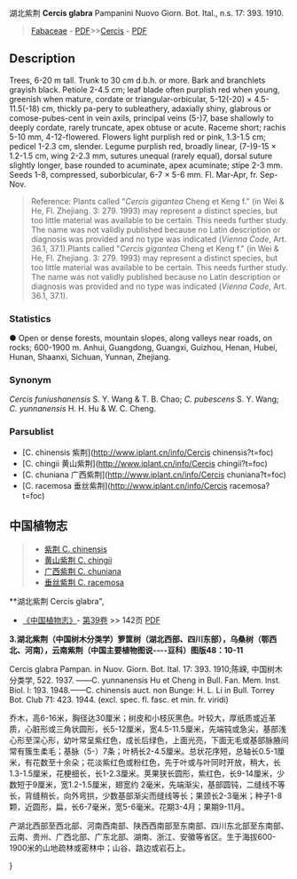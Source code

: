 湖北紫荆 **Cercis glabra** Pampanini Nuovo Giorn. Bot. Ital., n.s. 17: 393. 1910.

> [Fabaceae](http://www.iplant.cn/info/Fabaceae?t=foc) - [PDF](http://www.iplant.cn/foc/pdf/Fabaceae.pdf)>>[Cercis](http://www.iplant.cn/info/Cercis?t=foc) - [PDF](http://www.iplant.cn/foc/pdf/Cercis.pdf)

## Description

Trees, 6-20 m tall. Trunk to 30 cm d.b.h. or more. Bark and branchlets grayish black. Petiole 2-4.5 cm; leaf blade often purplish red when young, greenish when mature, cordate or triangular-orbicular, 5-12(-20) × 4.5-11.5(-18) cm, thickly pa-pery to subleathery, adaxially shiny, glabrous or comose-pubes-cent in vein axils, principal veins (5-)7, base shallowly to deeply cordate, rarely truncate, apex obtuse or acute. Raceme short; rachis 5-10 mm, 4-12-flowered. Flowers light purplish red or pink, 1.3-1.5 cm; pedicel 1-2.3 cm, slender. Legume purplish red, broadly linear, (7-)9-15 × 1.2-1.5 cm, wing 2-2.3 mm, sutures unequal (rarely equal), dorsal suture slightly longer, base rounded to acuminate, apex acuminate; stipe 2-3 mm. Seeds 1-8, compressed, suborbicular, 6-7 × 5-6 mm. Fl. Mar-Apr, fr. Sep-Nov.


> Reference: 
> Plants called \"*Cercis gigantea* Cheng et Keng f.\" (in Wei & He, Fl. Zhejiang. 3: 279. 1993) may represent a distinct species, but too little material was available to be certain. This needs further study. The name was not validly published because no Latin description or diagnosis was provided and no type was indicated (*Vienna Code*, Art. 36.1, 37.1).Plants called \"*Cercis gigantea* Cheng et Keng f.\" (in Wei & He, Fl. Zhejiang. 3: 279. 1993) may represent a distinct species, but too little material was available to be certain. This needs further study. The name was not validly published because no Latin description or diagnosis was provided and no type was indicated (*Vienna Code*, Art. 36.1, 37.1).

### Statistics
● Open or dense forests, mountain slopes, along valleys near roads, on rocks; 600-1900 m. Anhui, Guangdong, Guangxi, Guizhou, Henan, Hubei, Hunan, Shaanxi, Sichuan, Yunnan, Zhejiang.

### Synonym
*Cercis funiushanensis* S. Y. Wang & T. B. Chao; *C. pubescens* S. Y. Wang; *C. yunnanensis* H. H. Hu & W. C. Cheng.

### Parsublist

* [C.  chinensis  紫荆](http://www.iplant.cn/info/Cercis chinensis?t=foc)
* [C.  chingii  黄山紫荆](http://www.iplant.cn/info/Cercis chingii?t=foc)
* [C.  chuniana  广西紫荆](http://www.iplant.cn/info/Cercis chuniana?t=foc)
* [C.  racemosa  垂丝紫荆](http://www.iplant.cn/info/Cercis racemosa?t=foc)


## 中国植物志

> * [紫荆  C.  chinensis](Cercis-chinensis-紫荆.md)
> * [黄山紫荆  C.  chingii](Cercis-chingii-黄山紫荆.md)
> * [广西紫荆  C.  chuniana](Cercis-chuniana-广西紫荆.md)
> * [垂丝紫荆  C.  racemosa](Cercis-racemosa-垂丝紫荆.md)


**湖北紫荆 Cercis glabra",

* [《中国植物志》](http://www.iplant.cn/frps)- [第39卷](http://www.iplant.cn/frps/vol/39) >> 142页 [PDF](http://www.iplant.cn/frps/pdf/39/142a.PDF)


**3.湖北紫荆（中国树木分类学）箩筐树（湖北西部、四川东部），乌桑树（鄂西北、河南），云南紫荆（中国主要植物图说----豆科）图版48：10-11**

Cercis glabra Pampan. in Nuov. Giorn. Bot. Ital. 17: 393. 1910;陈嵘, 中国树木分类学, 522. 1937. ——C. yunnanensis Hu et Cheng in Bull. Fan. Mem. lnst. Biol. l: 193. 1948.——C. chinensis auct. non Bunge: H. L. Li in Bull. Torrey Bot. Club 71: 423. 1944. (excl. spec. fl. fasc. et min. fr. viridi)

乔木，高6-16米，胸径达30厘米；树皮和小枝灰黑色。叶较大，厚纸质或近革质，心脏形或三角状圆形，长5-12厘米，宽4.5-11.5厘米，先端钝或急尖，基部浅心形至深心形，幼叶常呈紫红色，成长后绿色，上面光亮，下面无毛或基部脉腋间常有簇生柔毛；基脉（5-）7条；叶柄长2-4.5厘米。总状花序短，总轴长0.5-1厘米，有花数至十余朵；花淡紫红色或粉红色，先于叶或与叶同时开放，稍大，长1.3-1.5厘米，花梗细长，长1-2.3厘米。荚果狭长圆形，紫红色，长9-14厘米，少数短于9厘米，宽1.2-1.5厘米，翅宽约 2毫米，先端渐尖，基部圆钝，二缝线不等长，背缝稍长，向外弯拱，少数基部渐尖而缝线等长；果颈长2-3毫米；种子1-8颗，近圆形，扁，长6-7毫米，宽5-6毫米。花期3-4月；果期9-11月。

产湖北西部至西北部、河南西南部、陕西西南部至东南部、四川东北部至东南部、云南、贵州、广西北部、广东北部、湖南、浙江、安徽等省区。生于海拔600-1900米的山地疏林或密林中；山谷、路边或岩石上。

}